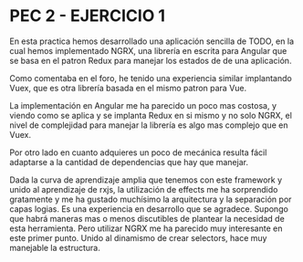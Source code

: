 # PEC 2 - EJERCICIO 1

En esta practica hemos desarrollado una aplicación sencilla de TODO, en la cual hemos implementado NGRX, una librería en escrita para Angular que se basa en el patron Redux para manejar los estados de de una aplicación.

Como comentaba en el foro, he tenido una experiencia similar implantando Vuex, que es otra librería basada en el mismo patron para Vue.

La implementación en Angular me ha parecido un poco mas costosa, y viendo como se aplica y se implanta Redux en si mismo y no solo NGRX, el nivel de complejidad para manejar la librería es algo mas complejo que en Vuex.

Por otro lado en cuanto adquieres un poco de mecánica resulta fácil adaptarse a la cantidad de dependencias que hay que manejar.

Dada la curva de aprendizaje amplia que tenemos con este framework y unido al aprendizaje de rxjs, la utilización de effects me ha sorprendido gratamente y me ha gustado muchísimo la arquitectura y la separación por capas logias. Es una experiencia en desarrollo que se agradece. Supongo que habrá maneras mas o menos discutibles de plantear la necesidad de esta herramienta. Pero utilizar NGRX me ha parecido muy interesante en este primer punto. Unido al dinamismo de crear selectors, hace muy manejable la estructura.
